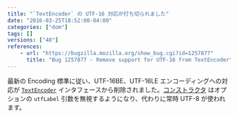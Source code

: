 ```yaml
---
title: "`TextEncoder` の UTF-16 対応が打ち切られました"
date: "2016-03-25T18:52:00-04:00"
categories: ["dom"]
tags: []
versions: ["48"]
references:
    - url: "https://bugzilla.mozilla.org/show_bug.cgi?id=1257877"
      title: "Bug 1257877 - Remove support for UTF-16 from TextEncoder"
---
```

最新の Encoding 標準に従い、UTF-16BE、UTF-16LE エンコーディングへの対応が [`TextEncoder`](https://developer.mozilla.org/ja/docs/Web/API/TextEncoder) インタフェースから削除されました。[コンストラクタ](https://developer.mozilla.org/ja/docs/Web/API/TextEncoder/TextEncoder) はオプションの `utfLabel` 引数を無視するようになり、代わりに常時 UTF-8 が使われます。
